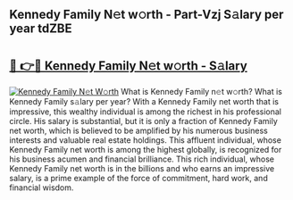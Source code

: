 ## Kennedy Family N𝚎t w𝚘rth - Part-Vzj S𝚊lary per year tdZBE

# <h2><a href="http://gc4qvq1.nevu.top/?p=Kennedy+Family">🔗 👉🔴 Kennedy Family N𝚎t w𝚘rth - S𝚊lary</a></h2>

[![Kennedy Family N𝚎t W𝚘rth](https://i.imgur.com/Oavwk0R.jpeg)](http://gc4qvq1.nevu.top/?p=Kennedy+Family)
What is Kennedy Family n𝚎t w𝚘rth? What is Kennedy Family s𝚊lary per year?
With a Kennedy Family net worth that is impressive, this wealthy individual is among the richest in his professional circle. His salary is substantial, but it is only a fraction of Kennedy Family net worth, which is believed to be amplified by his numerous business interests and valuable real estate holdings. This affluent individual, whose Kennedy Family net worth is among the highest globally, is recognized for his business acumen and financial brilliance. This rich individual, whose Kennedy Family net worth is in the billions and who earns an impressive salary, is a prime example of the force of commitment, hard work, and financial wisdom.
